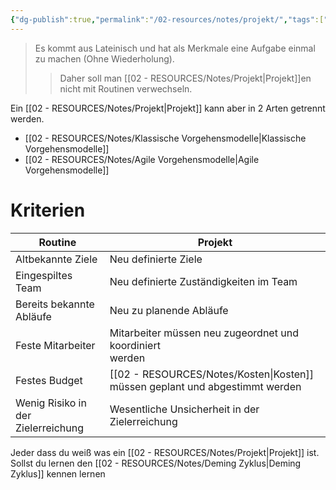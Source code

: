 ```yaml
---
{"dg-publish":true,"permalink":"/02-resources/notes/projekt/","tags":["GFN/prüfungsrelevant/AP1","projektmanagement"],"noteIcon":"","updated":"2024-08-18T18:44:38.195+02:00"}
---
```


>Es kommt aus Lateinisch und hat als Merkmale eine Aufgabe einmal zu machen (Ohne Wiederholung). 
>>Daher soll man [[02 - RESOURCES/Notes/Projekt\|Projekt]]en nicht mit Routinen verwechseln.

Ein [[02 - RESOURCES/Notes/Projekt\|Projekt]] kann aber in 2 Arten getrennt werden.
- [[02 - RESOURCES/Notes/Klassische Vorgehensmodelle\|Klassische Vorgehensmodelle]]
- [[02 - RESOURCES/Notes/Agile Vorgehensmodelle\|Agile Vorgehensmodelle]]
# Kriterien
| Routine                            | Projekt                                                     |
| ---------------------------------- | ----------------------------------------------------------- |
| Altbekannte Ziele                  | Neu definierte Ziele                                        |
| Eingespiltes Team                  | Neu definierte Zuständigkeiten im Team                      |
| Bereits bekannte Abläufe           | Neu zu planende Abläufe                                     |
| Feste Mitarbeiter                  | Mitarbeiter müssen neu zugeordnet und koordiniert<br>werden |
| Festes Budget                      | [[02 - RESOURCES/Notes/Kosten\|Kosten]] müssen geplant und abgestimmt werden             |
| Wenig Risiko in der Zielerreichung | Wesentliche Unsicherheit in der Zielerreichung              |

Jeder dass du weiß was ein [[02 - RESOURCES/Notes/Projekt\|Projekt]] ist. Sollst du lernen den [[02 - RESOURCES/Notes/Deming Zyklus\|Deming Zyklus]] kennen lernen